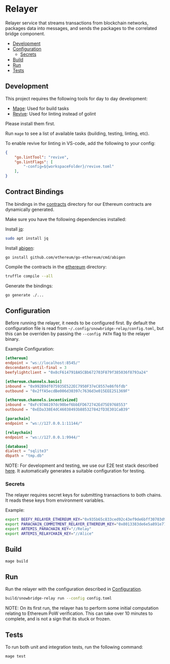 # Relayer

Relayer service that streams transactions from blockchain networks, packages data into messages, and sends the packages to the correlated bridge component.

- [Development](#development)
- [Configuration](#configuration)
  - [Secrets](#secrets)
- [Build](#build)
- [Run](#run)
- [Tests](#tests)

## Development

This project requires the following tools for day to day development:

- [Mage](https://magefile.org/): Used for build tasks
- [Revive](https://github.com/mgechev/revive): Used for linting instead of golint

Please install them first.

Run `mage` to see a list of available tasks (building, testing, linting, etc).

To enable revive for linting in VS-code, add the following to your config:

```json
{
    "go.lintTool": "revive",
    "go.lintFlags": [
        "-config=${workspaceFolder}/revive.toml"
    ],
}
```

## Contract Bindings

The bindings in the [contracts](contracts/) directory for our Ethereum contracts are dynamically generated.

Make sure you have the following dependencies installed:

Install [jq](https://stedolan.github.io/jq/):

```bash
sudo apt install jq
```

Install [abigen](https://geth.ethereum.org/docs/dapp/native-bindings):

```
go install github.com/ethereum/go-ethereum/cmd/abigen
```

Compile the contracts in the [ethereum](../ethereum) directory:

```bash
truffle compile --all
```

Generate the bindings:

```bash
go generate ./...
```

## Configuration

Before running the relayer, it needs to be configured first. By default the configuration file is read from  `~/.config/snowbridge-relay/config.toml`, but this can be overriden by passing the `--config PATH` flag to the relayer binary.

Example Configuration:

```toml
[ethereum]
endpoint = "ws://localhost:8545/"
descendants-until-final = 3
beefylightclient = "0x8cF6147918A5CBb672703F879f385036f8793a24"

[ethereum.channels.basic]
inbound = "0x992B9df075935E522EC7950F37eC8557e86f6fdb"
outbound = "0x2ffA5ecdBe006d30397c7636d3e015EEE251369F"

[ethereum.channels.incentivized]
inbound = "0xFc97A6197dc90bef6bbEFD672742Ed75E9768553"
outbound = "0xEDa338E4dC46038493b885327842fD3E301CaB39"

[parachain]
endpoint = "ws://127.0.0.1:11144/"

[relaychain]
endpoint = "ws://127.0.0.1:9944/"

[database]
dialect = "sqlite3"
dbpath = "tmp.db"
```

NOTE: For development and testing, we use our E2E test stack described [here](../test/README.md). It automatically generates a suitable configuration for testing.

### Secrets

The relayer requires secret keys for submitting transactions to both chains. It reads these keys from environment variables.

Example:

```bash
export BEEFY_RELAYER_ETHEREUM_KEY="0x935b65c833ced92c43ef9de6bff30703d941bd92a2637cb00cfad389f5862109"
export PARACHAIN_COMMITMENT_RELAYER_ETHEREUM_KEY="0x8013383de6e5a891e7754ae1ef5a21e7661f1fe67cd47ca8ebf4acd6de66879a"
export ARTEMIS_PARACHAIN_KEY="//Relay"
export ARTEMIS_RELAYCHAIN_KEY="//Alice"
```

## Build

```bash
mage build
```

## Run

Run the relayer with the configuration described in [Configuration](#configuration).

```bash
build/snowbridge-relay run --config config.toml
```

NOTE: On its first run, the relayer has to perform some initial computation relating to Ethereum PoW verification. This can take over 10 minutes to complete, and is not a sign that its stuck or frozen.

## Tests

To run both unit and integration tests, run the following command:

```bash
mage test
```
